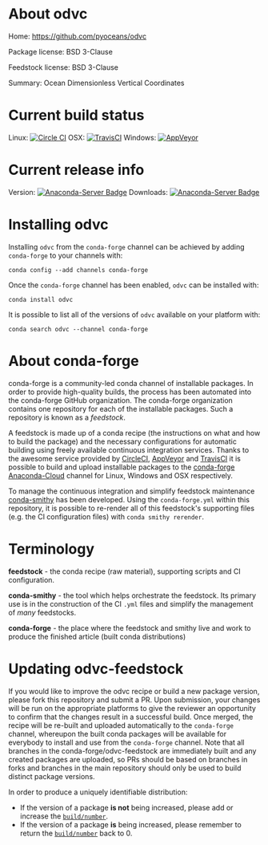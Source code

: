 About odvc
==========

Home: https://github.com/pyoceans/odvc

Package license: BSD 3-Clause

Feedstock license: BSD 3-Clause

Summary: Ocean Dimensionless Vertical Coordinates



Current build status
====================

Linux: [![Circle CI](https://circleci.com/gh/conda-forge/odvc-feedstock.svg?style=shield)](https://circleci.com/gh/conda-forge/odvc-feedstock)
OSX: [![TravisCI](https://travis-ci.org/conda-forge/odvc-feedstock.svg?branch=master)](https://travis-ci.org/conda-forge/odvc-feedstock)
Windows: [![AppVeyor](https://ci.appveyor.com/api/projects/status/github/conda-forge/odvc-feedstock?svg=True)](https://ci.appveyor.com/project/conda-forge/odvc-feedstock/branch/master)

Current release info
====================
Version: [![Anaconda-Server Badge](https://anaconda.org/conda-forge/odvc/badges/version.svg)](https://anaconda.org/conda-forge/odvc)
Downloads: [![Anaconda-Server Badge](https://anaconda.org/conda-forge/odvc/badges/downloads.svg)](https://anaconda.org/conda-forge/odvc)

Installing odvc
===============

Installing `odvc` from the `conda-forge` channel can be achieved by adding `conda-forge` to your channels with:

```
conda config --add channels conda-forge
```

Once the `conda-forge` channel has been enabled, `odvc` can be installed with:

```
conda install odvc
```

It is possible to list all of the versions of `odvc` available on your platform with:

```
conda search odvc --channel conda-forge
```


About conda-forge
=================

conda-forge is a community-led conda channel of installable packages.
In order to provide high-quality builds, the process has been automated into the
conda-forge GitHub organization. The conda-forge organization contains one repository
for each of the installable packages. Such a repository is known as a *feedstock*.

A feedstock is made up of a conda recipe (the instructions on what and how to build
the package) and the necessary configurations for automatic building using freely
available continuous integration services. Thanks to the awesome service provided by
[CircleCI](https://circleci.com/), [AppVeyor](http://www.appveyor.com/)
and [TravisCI](https://travis-ci.org/) it is possible to build and upload installable
packages to the [conda-forge](https://anaconda.org/conda-forge)
[Anaconda-Cloud](http://docs.anaconda.org/) channel for Linux, Windows and OSX respectively.

To manage the continuous integration and simplify feedstock maintenance
[conda-smithy](http://github.com/conda-forge/conda-smithy) has been developed.
Using the ``conda-forge.yml`` within this repository, it is possible to re-render all of
this feedstock's supporting files (e.g. the CI configuration files) with ``conda smithy rerender``.


Terminology
===========

**feedstock** - the conda recipe (raw material), supporting scripts and CI configuration.

**conda-smithy** - the tool which helps orchestrate the feedstock.
                   Its primary use is in the construction of the CI ``.yml`` files
                   and simplify the management of *many* feedstocks.

**conda-forge** - the place where the feedstock and smithy live and work to
                  produce the finished article (built conda distributions)


Updating odvc-feedstock
=======================

If you would like to improve the odvc recipe or build a new
package version, please fork this repository and submit a PR. Upon submission,
your changes will be run on the appropriate platforms to give the reviewer an
opportunity to confirm that the changes result in a successful build. Once
merged, the recipe will be re-built and uploaded automatically to the
`conda-forge` channel, whereupon the built conda packages will be available for
everybody to install and use from the `conda-forge` channel.
Note that all branches in the conda-forge/odvc-feedstock are
immediately built and any created packages are uploaded, so PRs should be based
on branches in forks and branches in the main repository should only be used to
build distinct package versions.

In order to produce a uniquely identifiable distribution:
 * If the version of a package **is not** being increased, please add or increase
   the [``build/number``](http://conda.pydata.org/docs/building/meta-yaml.html#build-number-and-string).
 * If the version of a package **is** being increased, please remember to return
   the [``build/number``](http://conda.pydata.org/docs/building/meta-yaml.html#build-number-and-string)
   back to 0.
